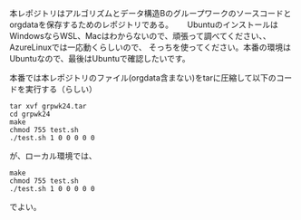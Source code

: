 本レポジトリはアルゴリズムとデータ構造Bのグループワークのソースコードとorgdataを保存するためのレポジトリである。　　
UbuntuのインストールはWindowsならWSL、Macはわからないので、頑張って調べてください、、AzureLinuxでは一応動くらしいので、
そっちを使ってください。本番の環境は　Ubuntuなので、最後はUbuntuで確認したいです。

本番では本レポジトリのファイル(orgdata含まない)をtarに圧縮して以下のコードを実行する（らしい）
```
tar xvf grpwk24.tar
cd grpwk24
make
chmod 755 test.sh
./test.sh 1 0 0 0 0 0
```
が、ローカル環境では、
```
make
chmod 755 test.sh
./test.sh 1 0 0 0 0 0
```
でよい。
